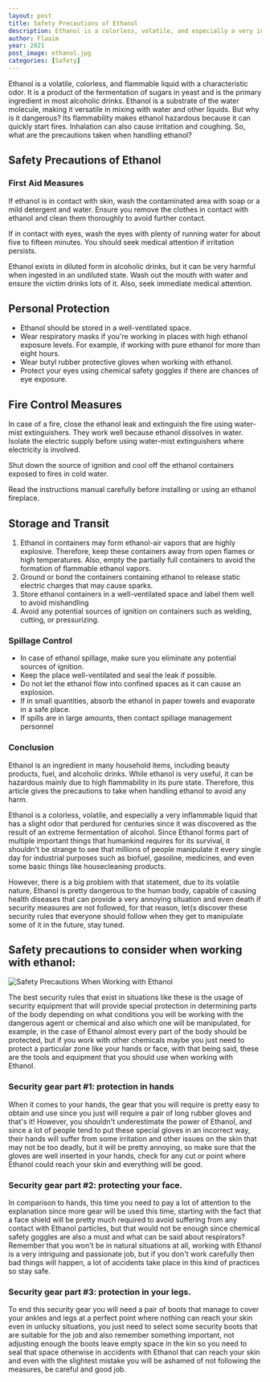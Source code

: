 ```yaml
---
layout: post
title: Safety Precautions of Ethanol
description: Ethanol is a colorless, volatile, and especially a very inflammable liquid that has a slight odor that perdured for centuries since it was discovered as the result of an extreme fermentation of alcohol.
author: Flaaim
year: 2021
post_image: ethanol.jpg
categories: [Safety]
---
```


Ethanol is a volatile, colorless, and flammable liquid with a characteristic odor. It is a product of the fermentation of sugars in yeast and is the primary ingredient in most alcoholic drinks. Ethanol is a substrate of the water molecule, making it versatile in mixing with water and other liquids. But why is it dangerous? Its flammability makes ethanol hazardous because it can quickly start fires. Inhalation can also cause irritation and coughing. So, what are the precautions taken when handling ethanol?


## Safety Precautions of Ethanol

### First Aid Measures


If ethanol is in contact with skin, wash the contaminated area with soap or a mild detergent and water. Ensure you remove the clothes in contact with ethanol and clean them thoroughly to avoid further contact.

If in contact with eyes, wash the eyes with plenty of running water for about five to fifteen minutes. You should seek medical attention if irritation persists. 
 
Ethanol exists in diluted form in alcoholic drinks, but it can be very harmful when ingested in an undiluted state. Wash out the mouth with water and ensure the victim drinks lots of it. Also, seek immediate medical attention.
 
 ## Personal Protection
 
- Ethanol should be stored in a well-ventilated space.
- Wear respiratory masks if you're working in places with high ethanol exposure levels. For example, if working with pure ethanol for more than eight hours.
- Wear butyl rubber protective gloves when working with ethanol.
- Protect your eyes using chemical safety goggles if there are chances of eye exposure.

## Fire Control Measures
In case of a fire, close the ethanol leak and extinguish the fire using water-mist extinguishers. They work well because ethanol dissolves in water. Isolate the electric supply before using water-mist extinguishers where electricity is involved.

Shut down the source of ignition and cool off the ethanol containers exposed to fires in cold water.

Read the instructions manual carefully before installing or using an ethanol fireplace.

## Storage and Transit

1.	Ethanol in containers may form ethanol-air vapors that are highly explosive. Therefore, keep these containers away from open flames or high temperatures. Also, empty the partially full containers to avoid the formation of flammable ethanol vapors.
2.	Ground or bond the containers containing ethanol to release static electric charges that may cause sparks.
3.	Store ethanol containers in a well-ventilated space and label them well to avoid mishandling
4.	Avoid any potential sources of ignition on containers such as welding, cutting, or pressurizing.

### Spillage Control 


- In case of ethanol spillage, make sure you eliminate any potential sources of ignition.
- Keep the place well-ventilated and seal the leak if possible.
- Do not let the ethanol flow into confined spaces as it can cause an explosion.
- If in small quantities, absorb the ethanol in paper towels and evaporate in a safe place.
- If spills are in large amounts, then contact spillage management personnel


### Conclusion

Ethanol is an ingredient in many household items, including beauty products, fuel, and alcoholic drinks. While ethanol is very useful, it can be hazardous mainly due to high flammability in its pure state. Therefore, this article gives the precautions to take when handling ethanol to avoid any harm.


Ethanol is a colorless, volatile, and especially a very inflammable liquid that has a slight odor that perdured for centuries since it was discovered as the result of an extreme fermentation of alcohol. Since Ethanol forms part of multiple important things that humankind requires for its survival, it shouldn't be strange to see that millions of people manipulate it every single day for industrial purposes such as biofuel, gasoline, medicines, and even some basic things like housecleaning products.

However, there is a big problem with that statement, due to its volatile nature, Ethanol is pretty dangerous to the human body, capable of causing health diseases that can provide a very annoying situation and even death if security measures are not followed, for that reason, let{s discover these security rules that everyone should follow when they get to manipulate some of it in the future, stay tuned.

## Safety precautions to consider when working with ethanol:
![Safety Precautions When Working with Ethanol](https://safetyworkblog.com/assets/ethanol.jpg)

The best security rules that exist in situations like these is the usage of security equipment that will provide special protection in determining parts of the body depending on what conditions you will be working with the dangerous agent or chemical and also which one will be manipulated, for example, in the case of Ethanol almost every part of the body should be protected, but if you work with other chemicals maybe you just need to protect a particular zone like your hands or face, with that being said, these are the tools and equipment that you should use when working with Ethanol.

### Security gear part #1: protection in hands

When it comes to your hands, the gear that you will require is pretty easy to obtain and use since you just will require a pair of long rubber gloves and that's it! However, you shouldn't underestimate the power of Ethanol, and since a lot of people tend to put these special gloves in an incorrect way, their hands will suffer from some irritation and other issues on the skin that may not be too deadly, but it will be pretty annoying, so make sure that the gloves are well inserted in your hands, check for any cut or point where Ethanol could reach your skin and everything will be good.

### Security gear part #2: protecting your face.

In comparison to hands, this time you need to pay a lot of attention to the explanation since more gear will be used this time, starting with the fact that a face shield will be pretty much required to avoid suffering from any contact with Ethanol particles, but that would not be enough since chemical safety goggles are also a must and what can be said about respirators? Remember that you won't be in natural situations at all, working with Ethanol is a very intriguing and passionate job, but if you don't work carefully then bad things will happen, a lot of accidents take place in this kind of practices so stay safe.

### Security gear part #3: protection in your legs.

To end this security gear you will need a pair of boots that manage to cover your ankles and legs at a perfect point where nothing can reach your skin even in unlucky situations, you just need to select some security boots that are suitable for the job and also remember something important, not adjusting enough the boots leave empty space in the kin so you need to seal that space otherwise in accidents with Ethanol that can reach your skin and even with the slightest mistake you will be ashamed of not following the measures, be careful and good job.
